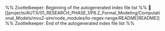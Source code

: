 %% Zoottelkeeper: Beginning of the autogenerated index file list  %%
📄 [[projects/AUTX/01_RESEARCH_PHASE_1/P6.2_Formal_Modeling/Computational_Models/mvu2-sim/node_modules/to-regex-range/README|README]]
%% Zoottelkeeper: End of the autogenerated index file list  %%
